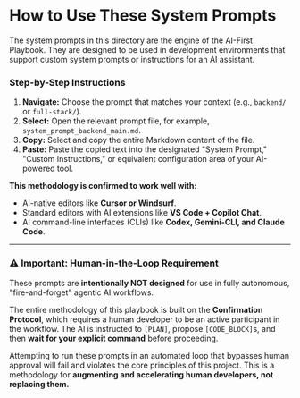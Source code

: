 # How to Use These System Prompts

The system prompts in this directory are the engine of the AI-First Playbook. They are designed to be used in development environments that support custom system prompts or instructions for an AI assistant.

### Step-by-Step Instructions

1.  **Navigate:** Choose the prompt that matches your context (e.g., `backend/` or `full-stack/`).
2.  **Select:** Open the relevant prompt file, for example, `system_prompt_backend_main.md`.
3.  **Copy:** Select and copy the entire Markdown content of the file.
4.  **Paste:** Paste the copied text into the designated "System Prompt," "Custom Instructions," or equivalent configuration area of your AI-powered tool.

**This methodology is confirmed to work well with:**

- AI-native editors like **Cursor or Windsurf**.
- Standard editors with AI extensions like **VS Code + Copilot Chat**.
- AI command-line interfaces (CLIs) like **Codex, Gemini-CLI, and Claude Code**.

---

### ⚠️ Important: Human-in-the-Loop Requirement

These prompts are **intentionally NOT designed** for use in fully autonomous, "fire-and-forget" agentic AI workflows.

The entire methodology of this playbook is built on the **Confirmation Protocol**, which requires a human developer to be an active participant in the workflow. The AI is instructed to `[PLAN]`, propose `[CODE_BLOCK]`s, and then **wait for your explicit command** before proceeding.

Attempting to run these prompts in an automated loop that bypasses human approval will fail and violates the core principles of this project. This is a methodology for **augmenting and accelerating human developers, not replacing them.**
